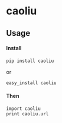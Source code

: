 caoliu
======

Usage
-----
#### Install ####

```
pip install caoliu
```

or

```
easy_install caoliu

```

#### Then ####

```
import caoliu
print caoliu.url
```
